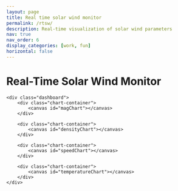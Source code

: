 ```yaml
---
layout: page
title: Real time solar wind monitor
permalink: /rtsw/
description: Real-time visualization of solar wind parameters
nav: true
nav_order: 6
display_categories: [work, fun]
horizontal: false
---
```


<link rel="stylesheet" href="{{ '/assets/css/rtsw.css' | relative_url }}">

<div class="container">
    <h1>Real-Time Solar Wind Monitor</h1>
    
    <div class="dashboard">
        <div class="chart-container">
            <canvas id="magChart"></canvas>
        </div>
        
        <div class="chart-container">
            <canvas id="densityChart"></canvas>
        </div>

        <div class="chart-container">
            <canvas id="speedChart"></canvas>
        </div>

        <div class="chart-container">
            <canvas id="temperatureChart"></canvas>
        </div>
    </div>
</div>

<!-- Load Chart.js and required plugins -->
<script src="https://cdn.jsdelivr.net/npm/chart.js@3.9.1/dist/chart.min.js"></script>
<script src="https://cdn.jsdelivr.net/npm/chartjs-adapter-date-fns@2.0.0/dist/chartjs-adapter-date-fns.bundle.min.js"></script>

<!-- Load your custom JavaScript -->
<script src="{{ '/assets/js/rtsw.js' | relative_url }}"></script>

